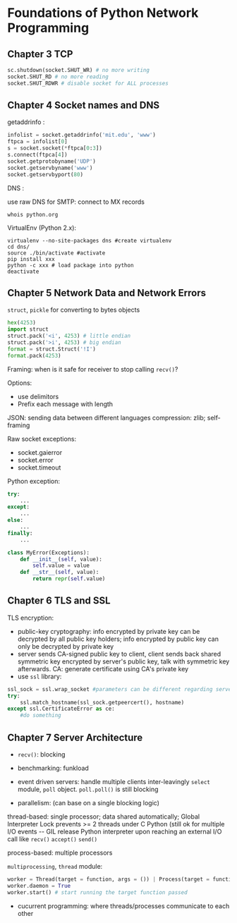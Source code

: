Foundations of Python Network Programming
======


Chapter 3 TCP
------

```python
sc.shutdown(socket.SHUT_WR) # no more writing
socket.SHUT_RD # no more reading
socket.SHUT_RDWR # disable socket for ALL processes
```

Chapter 4 Socket names and DNS
------

getaddrinfo :

```python
infolist = socket.getaddrinfo('mit.edu', 'www')
ftpca = infolist[0]
s = socket.socket(*ftpca[0:3])
s.connect(ftpca[4])
socket.getprotobyname('UDP')
socket.getservbyname('www')
socket.getservbyport(80)
```

DNS :

use raw DNS for SMTP: connect to MX records

    whois python.org

VirtualEnv (Python 2.x):

    virtualenv --no-site-packages dns #create virtualenv
    cd dns/
    source ./bin/activate #activate
    pip install xxx
    python -c xxx # load package into python
    deactivate


Chapter 5 Network Data and Network Errors
------
`struct`, `pickle`  for converting to bytes objects

```python
hex(4253)
import struct
struct.pack('<i', 4253) # little endian
struct.pack('>i', 4253) # big endian
format = struct.Struct('!I')
format.pack(4253)
```

Framing: when is it safe for receiver to stop calling `recv()`?

Options:
* use delimitors
* Prefix each message with length

JSON: sending data between different languages
compression: zlib; self-framing

Raw socket exceptions:
* socket.gaierror
* socket.error
* socket.timeout

Python exception:
```python
try:
    ...
except:
    ...
else:
    ...
finally:
    ...
```
```python
class MyError(Exceptions):
    def __init__(self, value):
        self.value = value
    def __str__(self, value):
        return repr(self.value)
```


Chapter 6 TLS and SSL
------
TLS encryption:
* public-key cryptography:
info encrypted by private key can be decrypted by all public key holders; info encrypted by public key can only be decrypted by private key
* server sends CA-signed public key to client, client sends back shared symmetric key encrypted by server's public key, talk with symmetric key afterwards. 
CA: generate certificate using CA's private key
* use `ssl` library:
```python
ssl_sock = ssl.wrap_socket #parameters can be different regarding server/client
try:
    ssl.match_hostname(ssl_sock.getpeercert(), hostname)
except ssl.CertificateError as ce:
    #do something
```

Chapter 7 Server Architecture
------
* `recv()`: blocking

* benchmarking: funkload

* event driven servers: handle multiple clients inter-leavingly
`select` module, `poll` object. 
`poll.poll()` is still blocking

* parallelism: (can base on a single blocking logic)

thread-based: single processor; data shared automatically; Global Interpreter Lock prevents >= 2 threads under C Python (still ok for multiple I/O events -- GIL release Python interpreter upon reaching an external I/O call like `recv()` `accept()` `send()`

process-based: multiple processors

`multiprocessing`, `thread` module:
```python
worker = Thread(target = function, args = ()) | Process(target = function, args = ())
worker.daemon = True
worker.start() # start running the target function passed 
```

* cucurrent programming:
where threads/processes communicate to each other
